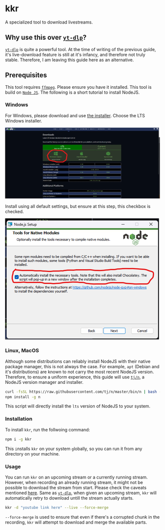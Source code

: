 # kkr

A specialized tool to download livestreams.

## Why use this over [`yt-dlp`](/docs/tools/yt-dlp/)?

[`yt-dlp`](/docs/tools/yt-dlp/) is quite a powerful tool. At the time of writing of the previous guide, it's live-download feature is still at it's infancy, and therefore not truly stable. Therefore, I am leaving this guide here as an alternative.

## Prerequisites

This tool requires [`ffmpeg`](/docs/tools/ffmpeg/). Please ensure you have it installed.
This tool is build on [`Node JS`](https://nodejs.org/en/). The following is a short tutorial to install NodeJS.

### Windows
For Windows, please download and use [the installer](https://nodejs.org/en/download/). Choose the LTS Windows installer.

<div style={{textAlign: 'center'}}>

![image](../../static/img/nodejs-windows-installer.webp)

</div>

Install using all default settings, but ensure at this step, this checkbox is checked.

<div style={{textAlign: 'center'}}>

![image](../../static/img/nodejs-windows-installer-chocolatey.png)

</div>

### Linux, MacOS
Although some distributions can reliably install NodeJS with their native package manager, this is not always the case. For example, `apt` (Debian and it's distributions) are known to not carry the most recent NodeJS version. Therefore, to ensure a uniform experience, this guide will use [`tj/n`](https://github.com/tj/n), a NodeJS version manager and installer.

```bash
curl -fsSL https://raw.githubusercontent.com/tj/n/master/bin/n | bash -s lts
npm install -g n
```
This script will directly install the `lts` version of NodeJS to your system. 

### Installation
To install `kkr`, run the follwoing command:
```bash
npm i -g kkr
```
This `i`nstalls `kkr` on your system `g`lobally, so you can run it from any directory on your machine.

### Usage

You can run `kkr` on an upcoming stream or a currently running stream. However, when recording an already running stream, it might not be possible to download the stream from start. Please check the caveats mentioned [here](/docs/tools/yt-dlp/#recording-ongoing-or-scheduled-livestreams).
Same as [`yt-dlp`](/docs/tools/yt-dlp), when given an upcoming stream, `kkr` will automatically retry to download untill the stream actually starts.
```bash
kkr -d "youtube link here" --live --force-merge     
```
`--force-merge` is used to ensure that even if there's a corrupted chunk in the recording, `kkr` will attempt to download and merge the available parts.
